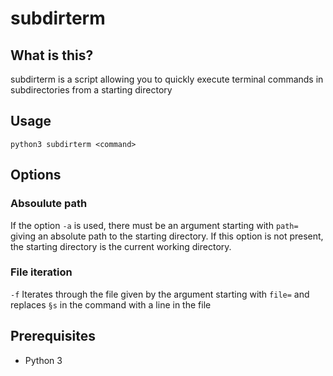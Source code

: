 # subdirterm

## What is this?

subdirterm is a script allowing you to quickly execute terminal commands 
in subdirectories from a starting directory

## Usage
```
python3 subdirterm <command>
```

## Options
### Absoulute path
If the option `-a` is used, there must be an argument starting with `path=` giving an absolute path to the starting directory.
If this option is not present, the starting directory is the current working directory.

### File iteration
`-f` Iterates through the file given by the argument starting with `file=` and replaces `§s` in the command with a line in the file
## Prerequisites

- Python 3